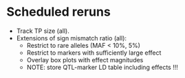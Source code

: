 Scheduled reruns
================

 - Track TP size (all).
 - Extensions of sign mismatch ratio (all):
 	- Restrict to rare alleles (MAF < 10%, 5%)
 	- Restrict to markers with sufficiently large effect
 	- Overlay box plots with effect magnitudes
 	- NOTE: store QTL-marker LD table including effects !!!